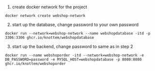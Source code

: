 1. create docker network for the project

```docker network create webshop-network```


2.  start up the database, change password to your own password

```docker run --network=webshop-network --name webshopdatabase -itd -p 3306:3306 ghcr.io/knottem/webshopdatabase```


3. start up the backend, change password to same as in step 2


```docker run --name webshoporder -itd --network=webshop-network -e DB_PASSWORD=password -e MYSQL_HOST=webshopdatabase -p 8080:8080 ghcr.io/knottem/webshoporder```